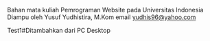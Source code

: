 Bahan mata kuliah Pemrograman Website pada Universitas Indonesia
Diampu oleh Yusuf Yudhistira, M.Kom
email yudhis96@yahoo.com

Test1#Ditambahkan dari PC Desktop
